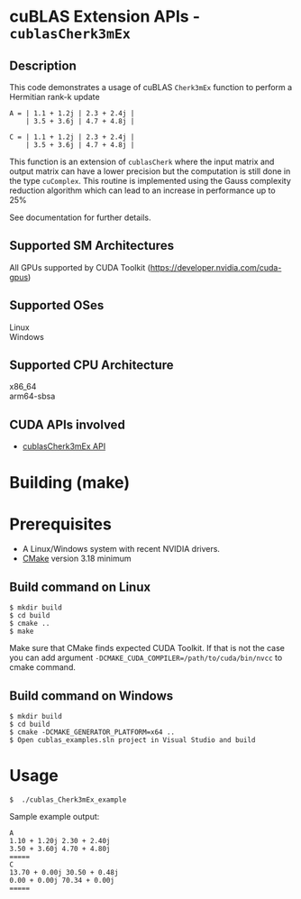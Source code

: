 # cuBLAS Extension APIs - `cublasCherk3mEx`

## Description

This code demonstrates a usage of cuBLAS `Cherk3mEx` function to perform a Hermitian rank-k update

```
A = | 1.1 + 1.2j | 2.3 + 2.4j |
    | 3.5 + 3.6j | 4.7 + 4.8j |

C = | 1.1 + 1.2j | 2.3 + 2.4j |
    | 3.5 + 3.6j | 4.7 + 4.8j |
```

This function is an extension of `cublasCherk` where the input matrix and output matrix can have a lower precision but the computation is still done in the type `cuComplex`. This routine is implemented using the Gauss complexity reduction algorithm which can lead to an increase in performance up to 25%

See documentation for further details.

## Supported SM Architectures

All GPUs supported by CUDA Toolkit (https://developer.nvidia.com/cuda-gpus)  

## Supported OSes

Linux  
Windows

## Supported CPU Architecture

x86_64  
arm64-sbsa

## CUDA APIs involved
- [cublasCherk3mEx API](https://docs.nvidia.com/cuda/cublas/index.html#cublascherk3mex)

# Building (make)

# Prerequisites
- A Linux/Windows system with recent NVIDIA drivers.
- [CMake](https://cmake.org/download) version 3.18 minimum

## Build command on Linux
```
$ mkdir build
$ cd build
$ cmake ..
$ make
```
Make sure that CMake finds expected CUDA Toolkit. If that is not the case you can add argument `-DCMAKE_CUDA_COMPILER=/path/to/cuda/bin/nvcc` to cmake command.

## Build command on Windows
```
$ mkdir build
$ cd build
$ cmake -DCMAKE_GENERATOR_PLATFORM=x64 ..
$ Open cublas_examples.sln project in Visual Studio and build
```

# Usage
```
$  ./cublas_Cherk3mEx_example
```

Sample example output:

```
A
1.10 + 1.20j 2.30 + 2.40j 
3.50 + 3.60j 4.70 + 4.80j 
=====
C
13.70 + 0.00j 30.50 + 0.48j 
0.00 + 0.00j 70.34 + 0.00j 
=====

```
